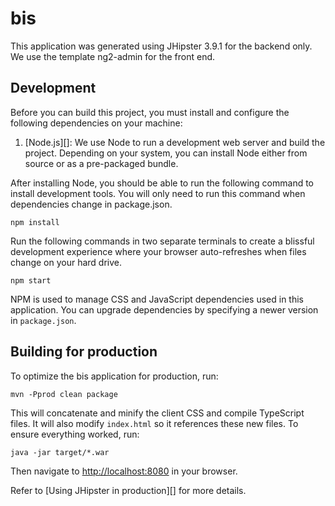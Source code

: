 # bis

This application was generated using JHipster 3.9.1 for the backend only.
We use the template ng2-admin for the front end.


## Development

Before you can build this project, you must install and configure the following dependencies on your machine:
1. [Node.js][]: We use Node to run a development web server and build the project.
   Depending on your system, you can install Node either from source or as a pre-packaged bundle.

After installing Node, you should be able to run the following command to install development tools. 
You will only need to run this command when dependencies change in package.json.

    npm install

Run the following commands in two separate terminals to create a blissful development experience where your browser
auto-refreshes when files change on your hard drive.

    npm start

NPM is used to manage CSS and JavaScript dependencies used in this application. You can upgrade dependencies by
specifying a newer version in `package.json`.

## Building for production

To optimize the bis application for production, run:

    mvn -Pprod clean package

This will concatenate and minify the client CSS and compile TypeScript files. It will also modify `index.html` so it references these new files.
To ensure everything worked, run:

    java -jar target/*.war

Then navigate to [http://localhost:8080](http://localhost:8080) in your browser.

Refer to [Using JHipster in production][] for more details.
